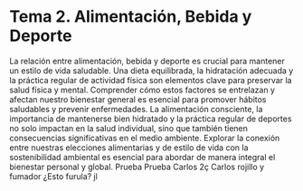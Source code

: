 # Tema 2. Alimentación, Bebida y Deporte
La relación entre alimentación, bebida y deporte es crucial para mantener un estilo de vida saludable. Una dieta equilibrada, la hidratación adecuada y la práctica regular de actividad física son elementos clave para preservar la salud física y mental. Comprender cómo estos factores se entrelazan y afectan nuestro bienestar general es esencial para promover hábitos saludables y prevenir enfermedades.
La alimentación consciente, la importancia de mantenerse bien hidratado y la práctica regular de deportes no solo impactan en la salud individual, sino que también tienen consecuencias significativas en el medio ambiente. Explorar la conexión entre nuestras elecciones alimentarias y de estilo de vida con la sostenibilidad ambiental es esencial para abordar de manera integral el bienestar personal y global.
Prueba
Prueba Carlos 2ç
Carlos rojillo
y fumador 
¿Esto furula?
jl

